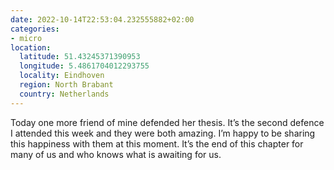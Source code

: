 ```yaml
---
date: 2022-10-14T22:53:04.232555882+02:00
categories:
- micro
location:
  latitude: 51.43245371390953
  longitude: 5.4861704012293755
  locality: Eindhoven
  region: North Brabant
  country: Netherlands
---
```


Today one more friend of mine defended her thesis. It’s the second defence I attended this week and they were both amazing. I’m happy to be sharing this happiness with them at this moment. It’s the end of this chapter for many of us and who knows what is awaiting for us.
